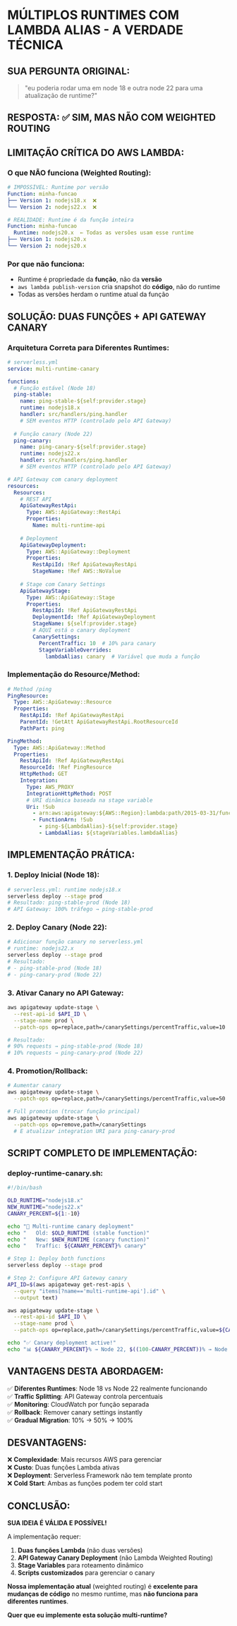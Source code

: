 # MÚLTIPLOS RUNTIMES COM LAMBDA ALIAS - A VERDADE TÉCNICA

## SUA PERGUNTA ORIGINAL:
> "eu poderia rodar uma em node 18 e outra node 22 para uma atualização de runtime?"

## RESPOSTA: ✅ **SIM, MAS NÃO COM WEIGHTED ROUTING**

## LIMITAÇÃO CRÍTICA DO AWS LAMBDA:

### O que NÃO funciona (Weighted Routing):
```yaml
# IMPOSSÍVEL: Runtime por versão
Function: minha-funcao
├── Version 1: nodejs18.x  ❌
└── Version 2: nodejs22.x  ❌

# REALIDADE: Runtime é da função inteira
Function: minha-funcao
  Runtime: nodejs20.x  ← Todas as versões usam esse runtime
├── Version 1: nodejs20.x
└── Version 2: nodejs20.x
```

### Por que não funciona:
- Runtime é propriedade da **função**, não da **versão**
- `aws lambda publish-version` cria snapshot do **código**, não do runtime
- Todas as versões herdam o runtime atual da função

## SOLUÇÃO: DUAS FUNÇÕES + API GATEWAY CANARY

### Arquitetura Correta para Diferentes Runtimes:

```yaml
# serverless.yml
service: multi-runtime-canary

functions:
  # Função estável (Node 18)
  ping-stable:
    name: ping-stable-${self:provider.stage}
    runtime: nodejs18.x
    handler: src/handlers/ping.handler
    # SEM eventos HTTP (controlado pelo API Gateway)
    
  # Função canary (Node 22)  
  ping-canary:
    name: ping-canary-${self:provider.stage}
    runtime: nodejs22.x
    handler: src/handlers/ping.handler
    # SEM eventos HTTP (controlado pelo API Gateway)

# API Gateway com canary deployment
resources:
  Resources:
    # REST API
    ApiGatewayRestApi:
      Type: AWS::ApiGateway::RestApi
      Properties:
        Name: multi-runtime-api
        
    # Deployment
    ApiGatewayDeployment:
      Type: AWS::ApiGateway::Deployment
      Properties:
        RestApiId: !Ref ApiGatewayRestApi
        StageName: !Ref AWS::NoValue
        
    # Stage com Canary Settings
    ApiGatewayStage:
      Type: AWS::ApiGateway::Stage
      Properties:
        RestApiId: !Ref ApiGatewayRestApi
        DeploymentId: !Ref ApiGatewayDeployment
        StageName: ${self:provider.stage}
        # AQUI está o canary deployment
        CanarySettings:
          PercentTraffic: 10  # 10% para canary
          StageVariableOverrides:
            lambdaAlias: canary  # Variável que muda a função
```

### Implementação do Resource/Method:

```yaml
# Method /ping
PingResource:
  Type: AWS::ApiGateway::Resource
  Properties:
    RestApiId: !Ref ApiGatewayRestApi
    ParentId: !GetAtt ApiGatewayRestApi.RootResourceId
    PathPart: ping

PingMethod:
  Type: AWS::ApiGateway::Method
  Properties:
    RestApiId: !Ref ApiGatewayRestApi
    ResourceId: !Ref PingResource
    HttpMethod: GET
    Integration:
      Type: AWS_PROXY
      IntegrationHttpMethod: POST
      # URI dinâmica baseada na stage variable
      Uri: !Sub 
        - arn:aws:apigateway:${AWS::Region}:lambda:path/2015-03-31/functions/${FunctionArn}/invocations
        - FunctionArn: !Sub
          - ping-${LambdaAlias}-${self:provider.stage}
          - LambdaAlias: ${stageVariables.lambdaAlias}
```

## IMPLEMENTAÇÃO PRÁTICA:

### 1. Deploy Inicial (Node 18):
```bash
# serverless.yml: runtime nodejs18.x
serverless deploy --stage prod
# Resultado: ping-stable-prod (Node 18)
# API Gateway: 100% tráfego → ping-stable-prod
```

### 2. Deploy Canary (Node 22):
```bash
# Adicionar função canary no serverless.yml
# runtime: nodejs22.x
serverless deploy --stage prod
# Resultado: 
# - ping-stable-prod (Node 18) 
# - ping-canary-prod (Node 22)
```

### 3. Ativar Canary no API Gateway:
```bash
aws apigateway update-stage \
  --rest-api-id $API_ID \
  --stage-name prod \
  --patch-ops op=replace,path=/canarySettings/percentTraffic,value=10

# Resultado:
# 90% requests → ping-stable-prod (Node 18)
# 10% requests → ping-canary-prod (Node 22)
```

### 4. Promotion/Rollback:
```bash
# Aumentar canary
aws apigateway update-stage \
  --patch-ops op=replace,path=/canarySettings/percentTraffic,value=50

# Full promotion (trocar função principal)
aws apigateway update-stage \
  --patch-ops op=remove,path=/canarySettings
  # E atualizar integration URI para ping-canary-prod
```

## SCRIPT COMPLETO DE IMPLEMENTAÇÃO:

### deploy-runtime-canary.sh:
```bash
#!/bin/bash

OLD_RUNTIME="nodejs18.x"
NEW_RUNTIME="nodejs22.x"
CANARY_PERCENT=${1:-10}

echo "🚀 Multi-runtime canary deployment"
echo "   Old: $OLD_RUNTIME (stable function)"
echo "   New: $NEW_RUNTIME (canary function)"
echo "   Traffic: ${CANARY_PERCENT}% canary"

# Step 1: Deploy both functions
serverless deploy --stage prod

# Step 2: Configure API Gateway canary
API_ID=$(aws apigateway get-rest-apis \
  --query "items[?name=='multi-runtime-api'].id" \
  --output text)

aws apigateway update-stage \
  --rest-api-id $API_ID \
  --stage-name prod \
  --patch-ops op=replace,path=/canarySettings/percentTraffic,value=${CANARY_PERCENT}

echo "✅ Canary deployment active!"
echo "📊 ${CANARY_PERCENT}% → Node 22, $((100-CANARY_PERCENT))% → Node 18"
```

## VANTAGENS DESTA ABORDAGEM:

✅ **Diferentes Runtimes**: Node 18 vs Node 22 realmente funcionando  
✅ **Traffic Splitting**: API Gateway controla percentuais  
✅ **Monitoring**: CloudWatch por função separada  
✅ **Rollback**: Remover canary settings instantly  
✅ **Gradual Migration**: 10% → 50% → 100%  

## DESVANTAGENS:

❌ **Complexidade**: Mais recursos AWS para gerenciar  
❌ **Custo**: Duas funções Lambda ativas  
❌ **Deployment**: Serverless Framework não tem template pronto  
❌ **Cold Start**: Ambas as funções podem ter cold start  

## CONCLUSÃO:

**SUA IDEIA É VÁLIDA E POSSÍVEL!**

A implementação requer:
1. **Duas funções Lambda** (não duas versões)
2. **API Gateway Canary Deployment** (não Lambda Weighted Routing)  
3. **Stage Variables** para roteamento dinâmico
4. **Scripts customizados** para gerenciar o canary

**Nossa implementação atual** (weighted routing) é **excelente para mudanças de código** no mesmo runtime, mas **não funciona para diferentes runtimes**.

**Quer que eu implemente esta solução multi-runtime?**